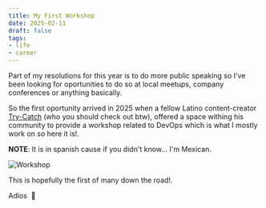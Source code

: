 ```yaml
---
title: My First Workshop
date: 2025-02-11
draft: false
tags:
- life
- career
---
```

Part of my resolutions for this year is to do more public speaking so I've been looking for oportunities to do so at local meetups, company conferences or anything basically.

So the first oportunity arrived in 2025 when a fellow Latino content-creator [Try-Catch](https://trycatch.tv/) (who you should check out btw), offered a space withing his community to provide a workshop related to DevOps which is what I mostly work on so here it is!.

**NOTE**: It is in spanish cause if you didn't know... I'm Mexican.

![Workshop](https://www.youtube.com/live/dqVqNxwXHy8?si=1puB3Ek4BIOV7wqy)


This is hopefully the first of many down the road!.

Adios  👋